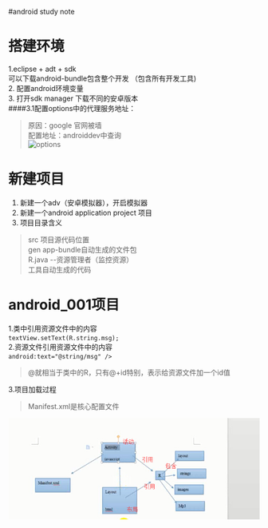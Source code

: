 #android study note  

搭建环境
==
1.eclipse + adt + sdk   
		可以下载android-bundle包含整个开发 （包含所有开发工具)  
2. 配置android环境变量    
3. 打开sdk manager 下载不同的安卓版本     
####3.1配置options中的代理服务地址：  

>原因：google 官网被墙  
配置地址：androiddev中查询  
![options](http://i.imgur.com/Y6JkULY.png)    

新建项目  
==
1. 新建一个adv（安卓模拟器），开启模拟器  
2. 新建一个android application project 项目  
3. 项目目录含义

>src 项目源代码位置  
gen app-bundle自动生成的文件包  
R.java --资源管理者（监控资源）  
工具自动生成的代码  
			
android_001项目
==
1.类中引用资源文件中的内容  
`textView.setText(R.string.msg);`  
2.资源文件引用资源文件中的内容       
`android:text="@string/msg" />`	           		
> @就相当于类中的R，只有@+id特别，表示给资源文件加一个id值  

3.项目加载过程   
> Manifest.xml是核心配置文件    
  
![android调用过程](https://github.com/tonghuajianghan/android/blob/master/img/android_guocheng1.jpg)


